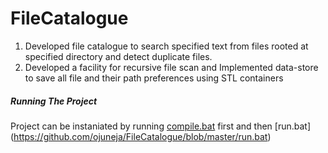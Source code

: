 # FileCatalogue
1. Developed file catalogue to search specified text from files rooted at specified directory and detect duplicate files.
2. Developed a facility for recursive file scan and Implemented data-store to save all file and their path preferences using STL containers

##### Running The Project
Project can be instaniated by running [compile.bat](https://github.com/ojuneja/FileCatalogue/blob/master/compile.bat) first 
and then [run.bat] (https://github.com/ojuneja/FileCatalogue/blob/master/run.bat)

